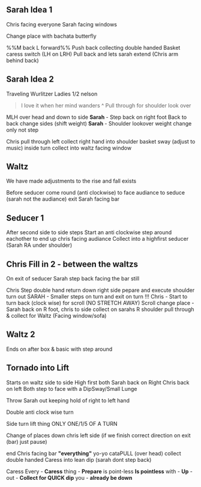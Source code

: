 
## Sarah Idea 1

Chris facing everyone
Sarah facing windows

Change place with bachata butterfly

%%M back L forward%%
Push back collecting double handed
Basket caress
switch (LH on LRH)
Pull back and lets sarah extend (Chris arm behind back)

## Sarah Idea 2

Traveling Wurlitzer
Ladies 1/2 nelson
> I love it when her mind wanders
^ Pull through for shoulder look over

MLH over head and down to side
**Sarah** - Step back on right foot
Back to back change sides (shift weight)
**Sarah** - Shoulder lookover weight change only not step

Chris pull through left collect right hand into shoulder basket sway (adjust to music)
inside turn collect into waltz facing window


## Waltz
We have made adjustments to the rise and fall exists 

Before seducer come round (anti clockwise) to face audiance to seduce (sarah not the audiance)
exit Sarah facing bar




## Seducer 1
After second side to side steps
Start an anti clockwise step around eachother to end up chris facing audiance
Collect into a highfirst seducer (Sarah RA under shoulder)

## Chris Fill in 2 - between the waltzs
On exit of seducer Sarah step back facing the bar still

Chris Step  double hand return down right side
pepare and execute shoulder turn out
SARAH - Smaller steps on turn and exit on turn !!!
Chris - Start to turn back (clock wise) for scroll (NO STRETCH AWAY)
Scroll change place - Sarah back on R foot, chris to side collect on sarahs R shoulder
pull through & collect for Waltz (Facing window/sofa)

## Waltz 2
Ends on after box & basic with step around

## Tornado into Lift

Starts on waltz side to side
High first both Sarah back on Right Chris back on left
Both step to face with a DipSway/Small Lunge

Throw Sarah out keeping hold of right to left hand

Double anti clock wise turn

Side turn lift thing
ONLY ONE/1/5 OF A TURN

Change of places down chris left side (if we finish correct direction on exit (bar) just pause)

end Chris facing bar
**"everything"** yo-yo cataPULL (over head)
collect double handed
Caress into lean dip (sarah dont step back)

Caress
Every - **Caress**
thing - **Prepare**
is point-less  **Is pointless**
with - **Up**
-out - **Collect for QUICK dip**
you - **already be down**
